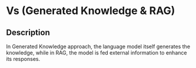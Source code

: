 # Vs (Generated Knowledge & RAG)

## Description

In Generated Knowledge approach, the language model itself generates the knowledge, while in RAG, the model is fed external information to enhance its responses.
